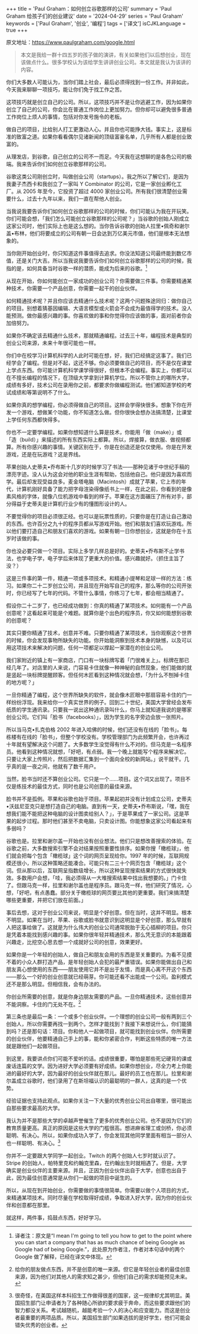 +++
title = 'Paul Graham：如何创立谷歌那样的公司'
summary = 'Paul Graham 给孩子们的创业建议'
date = '2024-04-29'
series = 'Paul Graham'
keywords = ['Paul Graham', '创业', '编程']
tags = ['译文']
isCJKLanguage = true
+++

原文地址：https://www.paulgraham.com/google.html

> 本文是我给一群十四五岁的孩子做的演讲，有关如果他们以后想创业，现在该做点什么。很多学校认为该给学生讲讲创业公司。本文就是我认为该讲的内容。

你们大多数人可能认为，当你们踏上社会，最后必须得找到一份工作。并非如此，今天我来聊聊一项技巧，能让你们免于找工作之苦。

这项技巧就是创立自己的公司。所以，这项技巧并不是让你逃避工作，因为如果你创立了自己的公司，你会比在普通工作岗位上更加努力。但你却可以避免很多普通工作岗位上烦人的事情，包括对你发号施令的老板。

做自己的项目，比给别人打工更激动人心。并且你也可能挣大钱。事实上，这是标准的致富之道。如果你看看偶尔见诸新闻的顶级富豪名单，几乎所有人都是创业致富的。

从理发店，到谷歌，自己创立的公司不一而足。今天我在这想聊的是各色公司的极端。我来告诉你们如何创立谷歌那样的公司。

谷歌这类公司刚创立时，叫做创业公司（startups）。我之所以了解它们，是因为我妻子杰西卡和我创立了一家叫 Y Combinator 的公司，它是一家创业孵化工厂。从 2005 年至今，它投资了超过 4000 家创业公司。所有我们很清楚创业需要什么，过去十九年以来，我们一直在帮他人创业。

当我说我要告诉你们如何创立谷歌那样的公司的时候，你们可能认为我在开玩笑。你们可能会想，「我们怎么可能创立谷歌那样的公司呢？」当谷歌的创始人刚成立这家公司时，他们实际上也是这么想的。当你告诉谷歌的创始人拉里•佩奇和谢尔盖•布林，他们将要成立的公司有朝一日会达到万亿美元市值，他们是根本无法想象的。

当你刚开始创业时，你只知道这件事值得去追求。你没法知道公司最终能到数亿市值，还是关门大吉。所以当我说我要告诉你们如何创立谷歌那样的公司的时候，我指的是，如何具备当时谷歌一样的潜质，能成为后来的谷歌。[^1]

从现在开始，你如何能创立一家成功的创业公司？你需要做三件事。你需要精通某种技术，你需要一个产品创意，你需要一起干的创业伙伴。

如何精通技术呢？并且你应该去精通什么技术呢？这两个问题殊途同归：做你自己的项目。别想着猜基因编辑、大语言模型或火箭会不会成为最值得学的技术。没人能预测。做你最感兴趣的事。你喜欢做的事和你觉得你应该做的事，面对前者你会加倍努力。

如果你不确定该去精通什么技术，那就精通编程。过去三十年，编程技术是典型的创业公司来源，未来十年很可能也一样。

你们中在校学习计算机科学的人此时可能在想，好，我们已经搞定这事了。我们已经学会了编程。但是对不起，这还不够。你必须要做自己的项目，而不是仅在课堂上学点东西。你可能计算机科学课学得很好，但根本不会编程。事实上，你都可以在不擅长编程的情况下，在顶级大学拿到计算机学位。所以不管你上的哪所大学，成绩有多好，技术公司在录用你之前，都要求你做编程测试。他们都知道学校的考试成绩和等第说明不了什么。

如果你真的想学编程，你必须得做自己的项目。这样会学得快很多。想象下你在开发一个游戏，想做某个功能，你不知道怎么做。但你很快会想办法搞清楚，比课堂上学任何东西都快得多。

你也不一定要学编程。如果你想知道什么算是技术，你能用「做（make）」或「造（build）」来描述的所有东西实际上都算。所以，焊接算，做衣服、做视频都算。所有你感兴趣的事情。关键区别在于，你是在创造还是仅仅使用。你是在开发游戏，还是在玩游戏？这是界线。

苹果创始人史蒂夫•乔布斯十几岁的时候学习了书法——那种见诸于中世纪手稿的漂亮字迹。没人认为这会对他的职业生涯有帮助，包括他自己。他只是因为喜欢而学。最后却发现受益良多。麦金塔电脑（Macintosh）成就了苹果，它上市的年代，计算机刚好具备了能力把字母渲染得像纸书上一样，在此之前，你看到的是像素风格的字体，就像八位机游戏中看到的样子。苹果在这方面碾压了所有对手，部分得益于史蒂夫是计算机行业少有的懂图形设计的人。

不要觉得你的项目必须很正经。也可以是玩票性质的，只要你是在打造让自己激动的东西。也许百分之九十的程序员都从写游戏开始。他们和朋友们喜欢玩游戏。所以他们要打造自己和朋友们喜欢的游戏。如果有朝一日你想创业，这就是你在十五岁时该做的事。

你也没必要只做一个项目。实际上多学几样总是好的。史蒂夫•乔布斯不止学书法，也学电子学，电子学后来体现了更重大的价值。感兴趣就好。（抓住主旨了没？）

这是三件事的第一件，精通一项或多项技术。和精通小提琴和足球一样的方法：练习。如果你二十二岁创立公司，并且现在开始写自己的程序，那么等你的公司开张时，你已经写了七年的代码。不管什么事情，你练习了七年，都会相当精通了。

假设你二十二岁了，也已经成功做到：你真的精通了某项技术。如何能有一个产品创意呢？这看起来可能是个难题。就算你是个出色的程序员，你又如何能想到谷歌的创意呢？

其实只要你精通了技术，创意并不难。只要你精通了某项技术，当你观察这个世界的时候，你会发现事物所缺失的功能。你开始能洞察到技术本身的缺憾，以及可以用这项技术来解决的问题，任何一项都足以撑起一家潜在的创业公司。

我们家附近的镇上有一家商店，门口有一块标牌写着「门很难关上」。标牌在那已经几年了。对店里的人来说，门容易卡住就像一种神秘的自然现象，他们能做的就是竖起一块标牌提醒顾客。但任何木匠看到这种情况就会想，「为什么不刨掉卡住的地方呢？」

一旦你精通了编程，这个世界所缺失的软件，就会像木匠眼中那扇容易卡住的门一样纷纷浮现。我来给你一个真实世界的例子。回到二十世纪，美国大学曾经会发布纸质的学生通讯录。只要我一说出这种通讯录叫什么，你马上就知道我说的是哪家创业公司。它们叫「脸书（facebooks）」，因为学生的名字旁边会放一张照片。

所以当马克•扎克伯格 2002 年进入哈佛的时候，他们还没有在线的「脸书」。每栋楼有在线的「脸书」，但整个学校没有。学校管理部门为此频繁开会，也许再过十年就有望解决这个问题了。大多数学生没觉得有什么不对的。但马克是一名程序员。他看到这种情况就想，「好吧，有点弱。我一个晚上就能写个程序来解决它。只要让大家上传照片，然后把数据汇集到一个面向全校的新网站。」说干就干。几乎真的是一夜之间，他就有了数千用户。

当然，脸书当时还不算创业公司。它只是一个……项目。这个词又出现了。项目不仅是练技术的最佳方式，同时也是公司创意的最佳来源。

脸书并不是孤例。苹果和谷歌也始于项目。苹果起初并没有计划成立公司，史蒂夫•沃兹尼亚克只是想打造自己的电脑。直到有一天，史蒂夫•乔布斯说，「嘿，我在想我们能不能把这种电脑的设计图卖给别人？」，于是苹果成了一家公司。这是苹果的起步过程。那时他们甚至不卖电脑，只卖设计图。你能想象这家公司看起来有多弱吗？

谷歌也是。拉里和谢尔盖一开始也没有创业想法。他们只是想改善搜索的体验。在谷歌之前，大多数搜索引擎不会对结果按照重要性排序。如果你搜「橄榄球」，他们就会把每个包含「橄榄球」这个词的网页呈现给你。1997 年的时候，互联网规模还很小，所以这种策略还能凑合。可能只有二三十个网页包含「橄榄球」这个词。但从那以后，互联网呈指数级增长，所以这种呈现搜索结果的方式很快就失效。多数用户会想，「哇，我必须得从一大堆搜索结果中找出我想要的。」门卡住了。但跟马克一样，拉里和谢尔盖也是程序员。跟马克一样，他们研究了情况，心想，「好吧，有点愚蠢。部分关于橄榄球的网页要比其他的更重要。我们来搞清楚哪些更重要，并把它们放在前面。」

事后去想，这对于创业公司来说，明显是个好创意。但在当时，这并不明显。根本不明显。如果在当时，苹果、谷歌或脸书就意识到这明显是个好创意，那么早就有人把这事给做了。这就是为什么伟大的创业公司通常脱胎于无心插柳的项目。你只是凭着本能找到感兴趣的事。如果你很年轻并精通技术，那么凭无意识的本能跟着兴趣走，比挖空心思去想一个成就好公司的创意，效果更好。

如果你是一个年轻的创始人，做自己和朋友会用的东西是至关重要的。为看不见摸不着的小众人群打造产品，是年轻创始人会犯的最严重错误。如果你能做出自己和朋友真心想使用的东西——朋友使用它并不是出于友情，而是真心离不开这个东西——那么一个好的创业创意就已经萌芽。你可能还看不出能成一个公司。盈利模式还不是那么明显。但相信我，会有办法的。

你创业所需要的创意，就是你身边朋友需要的产品。一旦你精通技术，这些创意并不能洞察。卡住的门无处不在。[^2]

第三条也是最后一条：一个或多个创业伙伴。一个理想的创业公司一般有两到三个创始人，所以你需要再找一到两个。怎样才能找到？我接下来想说什么，你们能猜到吗？还是那句话：项目。你和他人一起做项目，就可能找到创业伙伴。你所需要的创业伙伴，他要精通自己手上的事，能和你紧密合作，判断这些特质的唯一方法就是跟他们一起做项目。

到这里，我要讲点你们可能不爱听的话。成绩很重要，哪怕是那些死记硬背的课或废话连篇的文学。因为进好大学必须要有好成绩。如果你想创业，尽全力考上你能进的最好的大学，因为最好的创业伙伴就在那儿。最好的员工也在那儿。拉里和谢尔盖成立谷歌时，他们录用了在斯坦福认识的最聪明的一群人，这真的是一个优势。

经验证据也支持此观点。如果你关注一下大量的优秀创业公司出自哪里，很可能出自那些要求最高的大学。

我认为并不是那些大学的卓越声誉催生了更多的优秀创业公司。也不是因为它们的教育质量更高。真正的原因是这些大学的门槛很高。想进麻省理工或剑桥，你必须聪明、有决心。所以，如果你成功入学了，你会发现其他同学里面有相当一部分人也一样聪明、有决心。[^3]

你并不一定要跟大学同学一起创业。Twitch 的两个创始人七岁时就认识了。Stripe 的创始人，帕特里克和约翰克里森，在约翰出生时就相遇了。但是，大学确实是创业伙伴的主要来源。并且，正因为创业伙伴出自于大学，创意也出自于此，因为最佳创意通常是从你们一起做的项目中诞生的。

所以，从现在到开始创业，你需要做的事情很简单。你需要以做个人项目的方式，来精通某项技术。同时尽量在学校取得好成绩，争取进入好大学，因为你的创业伙伴和创意都在那里。

就这样，两件事，捣鼓点东西，好好学习。

[^1]: 译者注：原文是“I mean I'm going to tell you how to get to the point where you can start a company that has as much chance of being Google as Google had of being Google.”，此处原为作者注，作者对本句话中的两个 Google 做了解释，已经在译文中体现。
[^2]: 给你的朋友做点东西，并不是创意的唯一来源。但它是年轻创业者的最佳创意来源，因为他们对其他人的需求知之甚少，但他们自己的需求却能预见未来。
[^3]: 很奇怪，在美国这样本科招生工作做得很差的国家，这一规律却尤其明显。美国招生部门让申请者为了各种随心所欲的要求疲于奔命，而这些要求跟他们的智力都没关系。考试越随机，越能考验一个人的决心和应变能力。而这是创业者最重要的两项品质。所以，美国招生部门如果选拔的是好学生，他们可能会错失优秀的创业者。
